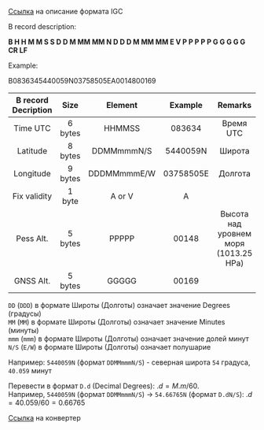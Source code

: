 [Ссылка](https://xp-soaring.github.io/igc_file_format/igc_format_2008.html#link_4.1) на описание формата IGC

B record description:

**B H H M M S S D D M MM MM N D D D M MM MM E V P P P P P G G G G G CR LF**

Example:

B0836345440059N03758505EA0014800169

|B record Decription|Size|Element|Example|Remarks|
|:-:|:-:|:-:|:-:|:-:|
|Time UTC|6 bytes|HHMMSS|083634|Время UTC|
|Latitude|8 bytes|DDMMmmmN/S|5440059N|Широта|
|Longitude|9 bytes|DDDMMmmmE/W|03758505E|Долгота|
|Fix validity|1 byte|A or V|A||
|Pess Alt.|5 bytes|PPPPP|00148|Высота над уровнем моря (1013.25 HPa)|
|GNSS Alt.|5 bytes|GGGGG|00169||

`DD` (`DDD`) в формате Широты (Долготы) означает значение Degrees (градусы)  
`MM` (`MM`) в формате Широты (Долготы) означает значение Minutes (минуты)  
`mmm` (`mmm`) в формате Широты (Долготы) означает значение долей минут  
`N/S` (`E/W`) в формате Широты (Долготы) означает полушарие

Например: `5440059N` (формат `DDMMmmmN/S`) - северная широта `54` градуса, `40.059` минут

Перевести в формат `D.d` (Decimal Degrees): $.d =  M.m / 60$.  
Например, `5440059N` (формат `DDMMmmmN/S`) -> `54.66765N` (формат `D.dN/S`): $.d = 40.059 / 60 = 0.66765$

[Ссылка](https://www.directionsmag.com/site/latlong-converter/) на конвертер